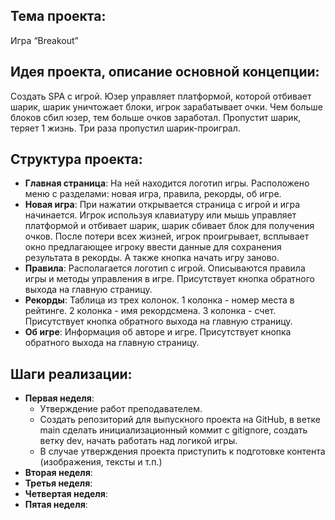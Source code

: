 <h2>Тема проекта:</h2>
Игра “Breakout”

<h2>Идея проекта, описание основной концепции:</h2>
Создать SPA с игрой. Юзер управляет платформой, которой отбивает шарик, шарик уничтожает блоки, игрок зарабатывает очки. Чем больше блоков сбил юзер, тем больше очков заработал. Пропустит шарик, теряет 1 жизнь. Три раза пропустил шарик-проиграл.

<h2>Структура проекта:</h2>
<ul>
  <li><strong>Главная страница</strong>: На ней находится логотип игры. Расположено меню с разделами: новая игра, правила, рекорды, об игре.</li>
  <li><strong>Новая игра</strong>: При нажатии открывается страница с игрой и игра начинается. Игрок используя клавиатуру или мышь управляет платформой и отбивает шарик, шарик сбивает блок для получения очков. После потери всех жизней, игрок проигрывает, всплывает окно предлагающее игроку ввести данные для сохранения результата в рекорды. А также кнопка начать игру заново.</li>
  <li><strong>Правила</strong>: Располагается логотип с игрой. Описываются правила игры и методы управления в игре. Присутствует кнопка обратного выхода на главную страницу.</li>
  <li><strong>Рекорды</strong>: Таблица из трех колонок. 1 колонка - номер места в рейтинге. 2 колонка - имя рекордсмена. 3 колонка - счет. Присутствует кнопка обратного выхода на главную страницу.</li>
  <li><strong>Об игре</strong>: Информация об авторе и игре. Присутствует кнопка обратного выхода на главную страницу.</li>
</ul>

<h2>Шаги реализации:</h2>

<ul>
  <li><strong>Первая неделя</strong>: <br> 
    <ul>
      <li>Утверждение работ преподавателем.</li>
      <li>Создать репозиторий для выпускного проекта на GitHub, в ветке main сделать инициализационный коммит с gitignore, создать ветку dev, начать работать над логикой игры.</li>
      <li>В случае утверждения проекта приступить к подготовке контента (изображения, тексты и т.п.)</li>
    </ul>
  </li>
  <li><strong>Вторая неделя</strong>: </li>
  <li><strong>Третья неделя</strong>: </li>
  <li><strong>Четвертая неделя</strong>: </li>
  <li><strong>Пятая неделя</strong>: </li>
</ul>









